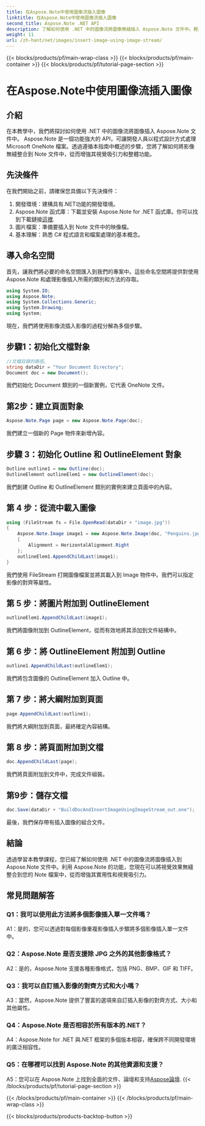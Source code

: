 ```yaml
---
title: 在Aspose.Note中使用圖像流插入圖像
linktitle: 在Aspose.Note中使用圖像流插入圖像
second_title: Aspose.Note .NET API
description: 了解如何使用 .NET 中的圖像流將圖像無縫插入 Aspose.Note 文件中。輕鬆透過視覺效果增強您的 Note 檔案。
weight: 11
url: /zh-hant/net/images/insert-image-using-image-stream/
---
```


{{< blocks/products/pf/main-wrap-class >}}
{{< blocks/products/pf/main-container >}}
{{< blocks/products/pf/tutorial-page-section >}}

# 在Aspose.Note中使用圖像流插入圖像

## 介紹

在本教學中，我們將探討如何使用 .NET 中的圖像流將圖像插入 Aspose.Note 文件中。 Aspose.Note 是一個功能強大的 API，可讓開發人員以程式設計方式處理 Microsoft OneNote 檔案。透過遵循本指南中概述的步驟，您將了解如何將影像無縫整合到 Note 文件中，從而增強其視覺吸引力和整體功能。

## 先決條件

在我們開始之前，請確保您具備以下先決條件：
1. 開發環境：建構具有.NET功能的開發環境。
2.  Aspose.Note 函式庫：下載並安裝 Aspose.Note for .NET 函式庫。你可以找到下載鏈接[這裡](https://releases.aspose.com/note/net/).
3. 圖片檔案：準備要插入到 Note 文件中的映像檔。
4. 基本理解：熟悉 C# 程式語言和檔案處理的基本概念。

## 導入命名空間
首先，讓我們將必要的命名空間匯入到我們的專案中。這些命名空間將提供對使用 Aspose.Note 和處理影像插入所需的類別和方法的存取。

```csharp
using System.IO;
using Aspose.Note;
using System.Collections.Generic;
using System.Drawing;
using System;
```

現在，我們將使用影像流插入影像的過程分解為多個步驟。

## 步驟1：初始化文檔對象
```csharp
//文檔目錄的路徑。
string dataDir = "Your Document Directory";
Document doc = new Document();
```
我們初始化 Document 類別的一個新實例，它代表 OneNote 文件。

## 第2步：建立頁面對象
```csharp
Aspose.Note.Page page = new Aspose.Note.Page(doc);
```
我們建立一個新的 Page 物件來新增內容。

## 步驟 3：初始化 Outline 和 OutlineElement 對象
```csharp
Outline outline1 = new Outline(doc);
OutlineElement outlineElem1 = new OutlineElement(doc);
```
我們創建 Outline 和 OutlineElement 類別的實例來建立頁面中的內容。

## 第 4 步：從流中載入圖像
```csharp
using (FileStream fs = File.OpenRead(dataDir + "image.jpg"))
{
    Aspose.Note.Image image1 = new Aspose.Note.Image(doc, "Penguins.jpg", fs)
    {
        Alignment = HorizontalAlignment.Right
    };
    outlineElem1.AppendChildLast(image1);
}
```
我們使用 FileStream 打開圖像檔案並將其載入到 Image 物件中。我們可以指定影像的對齊等屬性。

## 第 5 步：將圖片附加到 OutlineElement
```csharp
outlineElem1.AppendChildLast(image1);
```
我們將圖像附加到 OutlineElement，從而有效地將其添加到文件結構中。

## 第 6 步：將 OutlineElement 附加到 Outline
```csharp
outline1.AppendChildLast(outlineElem1);
```
我們將包含圖像的 OutlineElement 加入 Outline 中。

## 第 7 步：將大綱附加到頁面
```csharp
page.AppendChildLast(outline1);
```
我們將大綱附加到頁面，最終確定內容結構。

## 第 8 步：將頁面附加到文檔
```csharp
doc.AppendChildLast(page);
```
我們將頁面附加到文件中，完成文件組裝。

## 第9步：儲存文檔
```csharp
doc.Save(dataDir + "BuildDocAndInsertImageUsingImageStream_out.one");
```
最後，我們保存帶有插入圖像的組合文件。

## 結論
透過學習本教學課程，您已經了解如何使用 .NET 中的圖像流將圖像插入到 Aspose.Note 文件中。利用 Aspose.Note 的功能，您現在可以將視覺效果無縫整合到您的 Note 檔案中，從而增強其實用性和視覺吸引力。

## 常見問題解答

### Q1：我可以使用此方法將多個影像插入單一文件嗎？

A1：是的，您可以透過對每個影像重複影像插入步驟將多個影像插入單一文件中。

### Q2：Aspose.Note 是否支援除 JPG 之外的其他影像格式？

A2：是的，Aspose.Note 支援各種影像格式，包括 PNG、BMP、GIF 和 TIFF。

### Q3：我可以自訂插入影像的對齊方式和大小嗎？

A3：當然，Aspose.Note 提供了豐富的選項來自訂插入影像的對齊方式、大小和其他屬性。

### Q4：Aspose.Note 是否相容於所有版本的.NET？

A4：Aspose.Note for .NET 與.NET 框架的多個版本相容，確保跨不同開發環境的廣泛相容性。

### Q5：在哪裡可以找到 Aspose.Note 的其他資源和支援？

 A5：您可以在 Aspose.Note 上找到全面的文件、論壇和支持[Aspose論壇](https://forum.aspose.com/c/note/28).
{{< /blocks/products/pf/tutorial-page-section >}}

{{< /blocks/products/pf/main-container >}}
{{< /blocks/products/pf/main-wrap-class >}}

{{< blocks/products/products-backtop-button >}}
